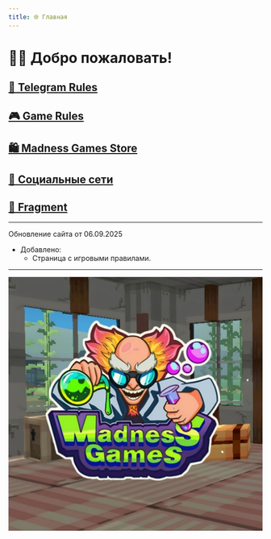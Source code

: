 ```yaml
---
title: 🌐 Главная
---
```


# 👋🏻 Добро пожаловать!

## [📜 Telegram Rules](./TGRules.md)
## [🎮 Game Rules](./GameRules.md)
## [🛍️ Madness Games Store](./MGSMain.md)
## [🔗 Социальные сети](./links.md)
## [💎 Fragment](./Fragment.md)

- - - - -

<!-- ### ℹ️ Если вы видите этот текст, это значит, что сайт или сегменты сайта в настоящее время обновляются. -->

Обновление сайта от 06.09.2025

 - Добавлено:
   - Страница с игровыми правилами.

- - - - -

![MGSlogo](https://github.com/GamzeeChert/gamzeechert.github.io/blob/main/_madnessgamesstore%2F_pictures%2FMGSlogo.jpg?raw=true)